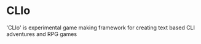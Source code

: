 # CLIo
'CLIo' is experimental game making framework for creating text based CLI adventures and RPG games
